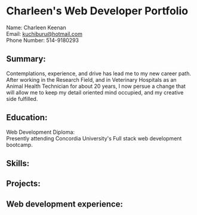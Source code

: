 # Charleen's Web Developer Portfolio<br>

Name: Charleen Keenan<br>
Email: kuchiburu@hotmail.com<br>
Phone Number: 514-9180293<br>

## Summary:<br>

Contemplations, experience, and drive has lead me to my new career path. After working in the Research Field, and in Veterinary Hospitals as an Animal Health Technician for about 20 years, I now persue a change that will allow me to keep my detail oriented mind occupied, and my creative side fulfilled.<br>

## Education:<br>

Web Development Diploma:<br>
Presently attending Concordia University's Full stack web development bootcamp.<br>

## Skills:<br>

## Projects:<br>

## Web development experience:<br>

